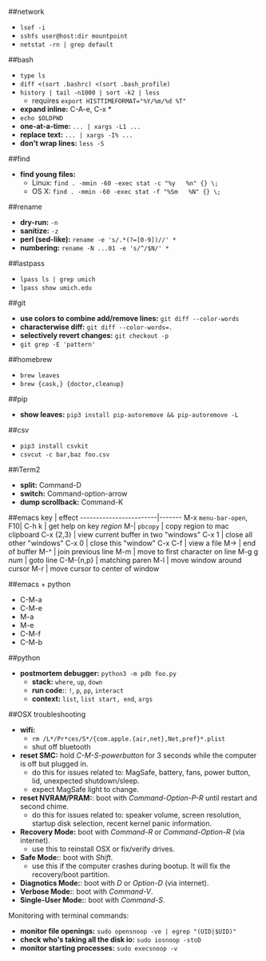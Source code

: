 ##network
- `lsof -i`
- `sshfs user@host:dir mountpoint`
- `netstat -rn | grep default`

##bash
- `type ls`  
- `diff <(sort .bashrc) <(sort .bash_profile)`
- `history | tail -n1000 | sort -k2 | less`
  - requires `export HISTTIMEFORMAT="%Y/%m/%d %T"`
- **expand inline:** C-A-e, C-x *
- `echo $OLDPWD`
- **one-at-a-time:** `... | xargs -L1 ...` 
- **replace text:** `... | xargs -I% ...` 
- **don't wrap lines:** `less -S`

##find
- **find young files:**
	- Linux: `find . -mmin -60 -exec stat -c "%y   %n" {} \;`
	- OS X: `find . -mmin -60 -exec stat -f "%Sm   %N" {} \;`

##rename
- **dry-run:** `-n`
- **sanitize:** `-z`
- **perl (sed-like):** `rename -e 's/.*(?=[0-9])//' *`
- **numbering:** `rename -N ...01 -e 's/^/$N/' *`

##lastpass
- `lpass ls | grep umich`
- `lpass show umich.edu`

##git
- **use colors to combine add/remove lines:** `git diff --color-words`
- **characterwise diff:** `git diff --color-words=.`
- **selectively revert changes:** `git checkout -p`
- `git grep -E 'pattern'`

##homebrew
- `brew leaves`
- `brew {cask,} {doctor,cleanup}`

##pip
- **show leaves:** `pip3 install pip-autoremove && pip-autoremove -L`

##csv
- `pip3 install csvkit`
- `csvcut -c bar,baz foo.csv`

##iTerm2
- **split:** Command-D
- **switch:** Command-option-arrow
- **dump scrollback:** Command-K

##emacs
key                     | effect
------------------------|-------
M-x `menu-bar-open`, F10| 
C-h k                   | get help on key
_region_ M-\| `pbcopy`  | copy region to mac clipboard
C-x {2,3}               | view current buffer in two "windows"
C-x 1                   | close all other "windows"
C-x 0                   | close this "window"
C-x C-f                 | view a file
M->                     | end of buffer
M-^                     | join previous line
M-m                     | move to first character on line
M-g g _num_             | goto line
C-M-{n,p}               | matching paren
M-l                     | move window around cursor
M-r                     | move cursor to center of window


##emacs + python
- C-M-a
- C-M-e
- M-a
- M-e
- C-M-f
- C-M-b

##python
- **postmortem debugger:** `python3 -m pdb foo.py`
  - **stack:** `where`, `up`, `down`
  - **run code:**: `!`, `p`, `pp`, `interact`
  - **context:** `list`, `list start, end`, `args`

##OSX troubleshooting
- **wifi:**
  + `rm /L*/Pr*ces/S*/{com.apple.{air,net},Net,pref}*.plist`
  + shut off bluetooth
- **reset SMC:** hold _C-M-S-powerbutton_ for 3 seconds while the computer is off but plugged in.
  + do this for issues related to: MagSafe, battery, fans, power button, lid, unexpected shutdown/sleep.
  + expect MagSafe light to change.
- **reset NVRAM/PRAM:**: boot with _Command-Option-P-R_ until restart and second chime.
  + do this for issues related to: speaker volume, screen resolution, startup disk selection, recent kernel panic information.
- **Recovery Mode:** boot with _Command-R_ or _Command-Option-R_ (via internet).
  + use this to reinstall OSX or fix/verify drives.
- **Safe Mode:**: boot with _Shift_.
  + use this if the computer crashes during bootup.  It will fix the recovery/boot partition.
- **Diagnotics Mode:**: boot with _D_ or _Option-D_ (via internet).
- **Verbose Mode:**: boot with _Command-V_.
- **Single-User Mode:**: boot with _Command-S_.

Monitoring with terminal commands:

- **monitor file openings:** `sudo opensnoop -ve | egrep "(UID|$UID)"`
- **check who's taking all the disk io:** `sudo iosnoop -stoD`
- **monitor starting processes:** `sudo execsnoop -v`
